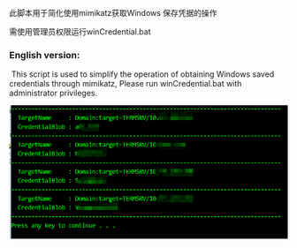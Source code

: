 此脚本用于简化使用mimikatz获取Windows 保存凭据的操作

需使用管理员权限运行winCredential.bat

### English version:

​	This script is used to simplify the operation of obtaining Windows saved credentials through mimikatz,
Please  run winCredential.bat with administrator privileges.

![image1](https://github.com/newcodor/winCredential/blob/master/images/screenshot.png)

